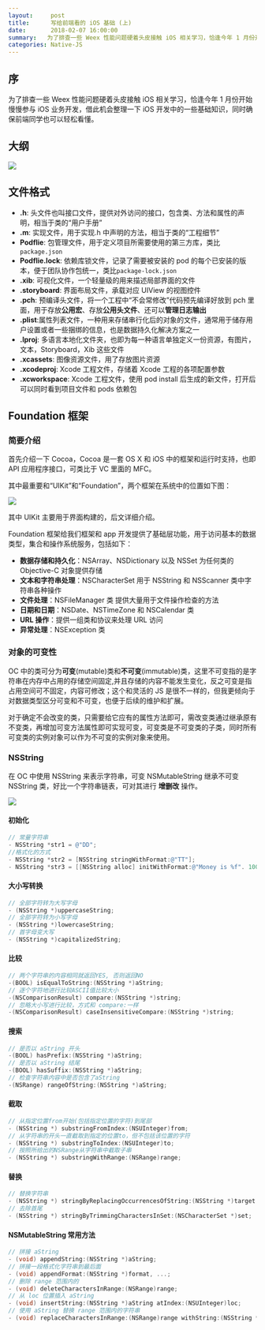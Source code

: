 ```yaml
---
layout:     post
title:      写给前端看的 iOS 基础 (上)
date:       2018-02-07 16:00:00
summary:   为了排查一些 Weex 性能问题硬着头皮接触 iOS 相关学习，恰逢今年 1 月份开始慢慢参与 iOS 业务开发，借此机会整理一下 iOS 开发中的一些基础知识，同时确保前端同学也可以轻松看懂。
categories: Native-JS
---
```


## 序

为了排查一些 Weex 性能问题硬着头皮接触 iOS 相关学习，恰逢今年 1 月份开始慢慢参与 iOS 业务开发，借此机会整理一下 iOS 开发中的一些基础知识，同时确保前端同学也可以轻松看懂。

## 大纲

![](https://img.alicdn.com/tfs/TB1V6jMom_I8KJjy0FoXXaFnVXa-2032-1488.png)

## 文件格式

* **.h**: 头文件也叫接口文件，提供对外访问的接口，包含类、方法和属性的声明，相当于类的“用户手册”
* **.m**: 实现文件，用于实现.h 中声明的方法，相当于类的“工程细节”
* **Podflie**: 包管理文件，用于定义项目所需要使用的第三方库，类比 `package.json`
* **Podflie.lock**: 依赖库锁文件，记录了需要被安装的 pod 的每个已安装的版本，便于团队协作包统一，类比`package-lock.json`
* **.xib**: 可视化文件，一个轻量级的用来描述局部界面的文件
* **.storyboard**: 界面布局文件，承载对应 UIView 的视图控件
* **.pch**: 预编译头文件，将一个工程中“不会常修改”代码预先编译好放到 pch 里面，用于存放**公用宏**、存放**公用头文件**、还可以**管理日志输出**
* **.plist**:属性列表文件，一种用来存储串行化后的对象的文件，通常用于储存用户设置或者一些捆绑的信息，也是数据持久化解决方案之一
* **.lproj**: 多语言本地化文件夹，也即为每一种语言单独定义一份资源，有图片，文本，Storyboard，Xib 这些文件
* **.xcassets**: 图像资源文件，用了存放图片资源
* **.xcodeproj**: Xcode 工程文件，存储着 Xcode 工程的各项配置参数
* **.xcworkspace**: Xcode 工程文件，使用 pod install 后生成的新文件，打开后可以同时看到项目文件和 pods 依赖包

## Foundation 框架

### 简要介绍

首先介绍一下 Cocoa，Cocoa 是一套 OS X 和 iOS 中的框架和运行时支持，也即 API 应用程序接口，可类比于 VC 里面的 MFC。

其中最重要和“UIKit”和“Foundation”，两个框架在系统中的位置如下图：

![](https://images0.cnblogs.com/blog/62046/201408/011901227126262.jpg)

其中 UIKit 主要用于界面构建的，后文详细介绍。

Foundation 框架给我们框架和 app 开发提供了基础层功能，用于访问基本的数据类型，集合和操作系统服务，包括如下：

* **数据存储和持久化**：NSArray、NSDictionary 以及 NSSet 为任何类的 Objective-C 对象提供存储
* **文本和字符串处理**：NSCharacterSet 用于 NSString 和 NSScanner 类中字符串各种操作
* **文件处理**：NSFileManager 类 提供大量用于文件操作检查的方法
* **日期和日期**：NSDate、NSTimeZone 和 NSCalendar 类
* **URL 操作**：提供一组类和协议来处理 URL 访问
* **异常处理**：NSException 类

### 对象的可变性

OC 中的类可分为**可变**(mutable)类和**不可变**(immutable)类，这里不可变指的是字符串在内存中占用的存储空间固定,并且存储的内容不能发生变化，反之可变是指占用空间可不固定，内容可修改；这个和灵活的 JS 是很不一样的，但我更倾向于对数据类型区分可变和不可变，也便于后续的维护和扩展。

对于确定不会改变的类，只需要给它应有的属性方法即可，需改变类通过继承原有不变类，再增加可变方法属性即可实现可变，可变类是不可变类的子类，同时所有可变类的实例对象可以作为不可变的实例对象来使用。

### NSString

在 OC 中使用 NSString 来表示字符串，可变 NSMutableString 继承不可变 NSString 类，好比一个字符串链表，可对其进行 **增删改** 操作。


![](https://img.alicdn.com/tfs/TB19Rz0XL9TBuNjy1zbXXXpepXa-2182-1648.png)

#### 初始化

```objective-c
// 常量字符串
- NSString *str1 = @"DD";
//格式化的方式
- NSString *str2 = [NSString stringWithFormat:@"TT"];
- NSString *str3 = [[NSString alloc] initWithFormat:@"Money is %f". 1000.12];
```

#### 大小写转换

```objective-c
// 全部字符转为大写字母
- (NSString *)uppercaseString;
// 全部字符转为小写字母
- (NSString *)lowercaseString;
// 首字母变大写
- (NSString *)capitalizedString;
```

#### 比较

```objective-c
// 两个字符串的内容相同就返回YES, 否则返回NO
-(BOOL) isEqualToString:(NSString *)aString;
// 逐个字符地进行比较ASCII值比较大小
-(NSComparisonResult) compare:(NSString *)string;
// 忽略大小写进行比较，方式和 compare:一样
-(NSComparisonResult) caseInsensitiveCompare:(NSString *)string;
```

#### 搜索

```objective-c
// 是否以 aString 开头
-(BOOL) hasPrefix:(NSString *)aString;
// 是否以 aString 结尾
-(BOOL) hasSuffix:(NSString *)aString;
// 检查字符串内容中是否包含了aString
-(NSRange) rangeOfString:(NSString *)aString;
```

#### 截取

```objective-c
// 从指定位置from开始(包括指定位置的字符)到尾部
- (NSString *) substringFromIndex:(NSUInteger)from;
// 从字符串的开头一直截取到指定的位置to，但不包括该位置的字符
- (NSString *) substringToIndex:(NSUInteger)to;
// 按照所给出的NSRange从字符串中截取子串
- (NSString *) substringWithRange:(NSRange)range;
```

#### 替换

```objective-c
// 替换字符串
- (NSString *) stringByReplacingOccurrencesOfString:(NSString *)target withString:(NSString *)replacement;
// 去除首尾
- (NSString *) stringByTrimmingCharactersInSet:(NSCharacterSet *)set;
```

#### NSMutableString 常用方法

```objective-c
// 拼接 aString
- (void) appendString:(NSString *)aString;  
// 拼接一段格式化字符串到最后面
- (void) appendFormat:(NSString *)format, ...;
// 删除 range 范围内的
- (void) deleteCharactersInRange:(NSRange)range;
// 从 loc 位置插入 aString
- (void) insertString:(NSString *)aString atIndex:(NSUInteger)loc;
// 使用 aString 替换 range 范围内的字符串
- (void) replaceCharactersInRange:(NSRange)range withString:(NSString *)aString;
```
